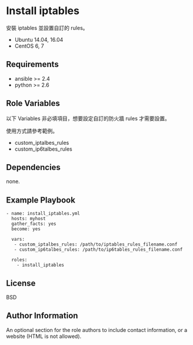
Install iptables
=========

安裝 iptables 並設置自訂的 rules。

* Ubuntu 14.04, 16.04
* CentOS 6, 7

Requirements
------------

* ansible >= 2.4
* python >= 2.6

Role Variables
--------------

以下 Variables 非必填項目，想要設定自訂的防火牆 rules 才需要設置。

使用方式請參考範例。

* custom_iptalbes_rules
* custom_ip6talbes_rules


Dependencies
------------

none.

Example Playbook
----------------

```
- name: install_iptables.yml
  hosts: myhost
  gather_facts: yes
  become: yes

  vars:
   - custom_iptalbes_rules: /path/to/iptables_rules_filename.conf
   - custom_ip6talbes_rules: /path/to/ip6tables_rules_filename.conf

  roles:
    - install_iptables
```

License
-------

BSD

Author Information
------------------

An optional section for the role authors to include contact information, or a website (HTML is not allowed).
